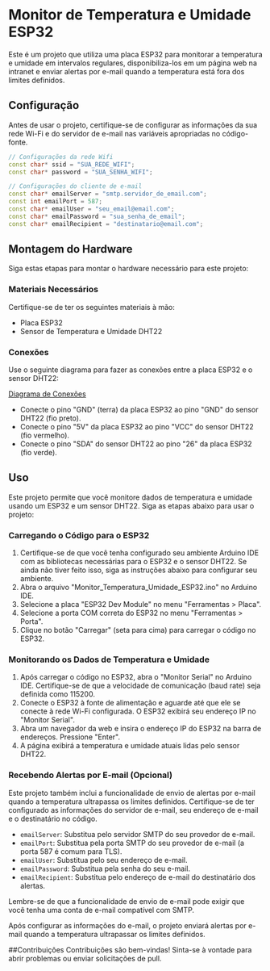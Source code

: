 # Monitor de Temperatura e Umidade ESP32
Este é um projeto que utiliza uma placa ESP32 para monitorar a temperatura e umidade em intervalos regulares, disponibiliza-los em um página web na intranet e enviar alertas por e-mail quando a temperatura está fora dos limites definidos.

## Configuração
Antes de usar o projeto, certifique-se de configurar as informações da sua rede Wi-Fi e do servidor de e-mail nas variáveis apropriadas no código-fonte.

```cpp
// Configurações da rede Wifi
const char* ssid = "SUA_REDE_WIFI";
const char* password = "SUA_SENHA_WIFI";

// Configurações do cliente de e-mail
const char* emailServer = "smtp.servidor_de_email.com";
const int emailPort = 587;
const char* emailUser = "seu_email@email.com";
const char* emailPassword = "sua_senha_de_email";
const char* emailRecipient = "destinatario@email.com";
````

## Montagem do Hardware
Siga estas etapas para montar o hardware necessário para este projeto:

### Materiais Necessários
Certifique-se de ter os seguintes materiais à mão:

- Placa ESP32
- Sensor de Temperatura e Umidade DHT22

### Conexões
Use o seguinte diagrama para fazer as conexões entre a placa ESP32 e o sensor DHT22:

[Diagrama de Conexões](https://github.com/hlfreinoso/monitor-de-temperatura-e-umidade-esp32/blob/main/monitor-de-temperatura-e-umidade-esp32.jpg)

- Conecte o pino "GND" (terra) da placa ESP32 ao pino "GND" do sensor DHT22 (fio preto).
- Conecte o pino "5V" da placa ESP32 ao pino "VCC" do sensor DHT22 (fio vermelho).
- Conecte o pino "SDA" do sensor DHT22 ao pino "26" da placa ESP32 (fio verde).

## Uso
Este projeto permite que você monitore dados de temperatura e umidade usando um ESP32 e um sensor DHT22. Siga as etapas abaixo para usar o projeto:

### Carregando o Código para o ESP32
1. Certifique-se de que você tenha configurado seu ambiente Arduino IDE com as bibliotecas necessárias para o ESP32 e o sensor DHT22. Se ainda não tiver feito isso, siga as instruções abaixo para configurar seu ambiente.
2. Abra o arquivo "Monitor_Temperatura_Umidade_ESP32.ino" no Arduino IDE.
3. Selecione a placa "ESP32 Dev Module" no menu "Ferramentas > Placa".
4. Selecione a porta COM correta do ESP32 no menu "Ferramentas > Porta".
5. Clique no botão "Carregar" (seta para cima) para carregar o código no ESP32.

### Monitorando os Dados de Temperatura e Umidade
1. Após carregar o código no ESP32, abra o "Monitor Serial" no Arduino IDE. Certifique-se de que a velocidade de comunicação (baud rate) seja definida como 115200.
2. Conecte o ESP32 à fonte de alimentação e aguarde até que ele se conecte à rede Wi-Fi configurada. O ESP32 exibirá seu endereço IP no "Monitor Serial".
3. Abra um navegador da web e insira o endereço IP do ESP32 na barra de endereços. Pressione "Enter".
4. A página exibirá a temperatura e umidade atuais lidas pelo sensor DHT22.

### Recebendo Alertas por E-mail (Opcional)
Este projeto também inclui a funcionalidade de envio de alertas por e-mail quando a temperatura ultrapassa os limites definidos. Certifique-se de ter configurado as informações do servidor de e-mail, seu endereço de e-mail e o destinatário no código.

- `emailServer`: Substitua pelo servidor SMTP do seu provedor de e-mail.
- `emailPort`: Substitua pela porta SMTP do seu provedor de e-mail (a porta 587 é comum para TLS).
- `emailUser`: Substitua pelo seu endereço de e-mail.
- `emailPassword`: Substitua pela senha do seu e-mail.
- `emailRecipient`: Substitua pelo endereço de e-mail do destinatário dos alertas.

Lembre-se de que a funcionalidade de envio de e-mail pode exigir que você tenha uma conta de e-mail compatível com SMTP.

Após configurar as informações do e-mail, o projeto enviará alertas por e-mail quando a temperatura ultrapassar os limites definidos.

##Contribuições
Contribuições são bem-vindas! Sinta-se à vontade para abrir problemas ou enviar solicitações de pull.
